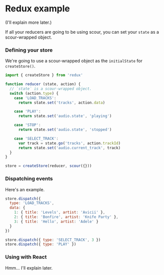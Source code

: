 # Redux example

(I'll explain more later.)

If all your reducers are going to be using scour, you can set your `state` as a scour-wrapped object.

### Defining your store

We're going to use a scour-wrapped object as the `initialState` for `createStore()`.

```js
import { createStore } from 'redux'

function reducer (state, action) {
  // `state` is a scour-wrapped object.
  switch (action.type) {
    case 'LOAD_TRACKS':
      return state.set('tracks', action.data)

    case 'PLAY':
      return state.set('audio.state', 'playing')

    case 'STOP':
      return state.set('audio.state', 'stopped')

    case 'SELECT_TRACK':
      var track = state.go('tracks', action.trackId)
      return state.set('audio.current_track', track)
  }
}

store = createStore(reducer, scour({}))
```

### Dispatching events

Here's an example.

```js
store.dispatch({
  type: 'LOAD_TRACKS',
  data: {
    1: { title: 'Levels', artist: 'Avicii' },
    2: { title: 'Bonfire', artist: 'Knife Party' },
    3: { title: 'Hello', artist: 'Adele' }
  }
})

store.dispatch({ type: 'SELECT_TRACK', 3 })
store.dispatch({ type: 'PLAY' })
```

### Using with React

Hmm... I'll explain later.
